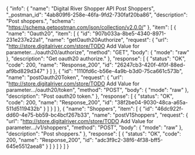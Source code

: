 {
  "info": {
    "name": "Digital River Shopper API Post Shoppers",
    "_postman_id": "4ab809f6-258e-46fa-9fd2-730faf20ba86",
    "description": "Post shoppers.",
    "schema": "https://schema.getpostman.com/json/collection/v2.0.0/"
  },
  "item": [
    {
      "name": "Oauth20",
      "item": [
        {
          "id": "907b033a-8be5-4340-8971-231e237e22a1",
          "name": "getOauth20Authorize",
          "request": {
            "url": "http://store.digitalriver.com/store/TODO Add Value for parameter.../oauth20/authorize",
            "method": "GET",
            "body": {
              "mode": "raw"
            },
            "description": "Get oauth20 authorize."
          },
          "response": [
            {
              "status": "OK",
              "code": 200,
              "name": "Response_200",
              "id": "26247cb3-420f-4f0f-88ed-af9bd829d347"
            }
          ]
        },
        {
          "id": "1110fd6c-b56e-4a9b-b3d0-75ca661c573b",
          "name": "postOauth20Token",
          "request": {
            "url": "http://store.digitalriver.com/store/TODO Add Value for parameter.../oauth20/token",
            "method": "POST",
            "body": {
              "mode": "raw"
            },
            "description": "Post oauth20 token."
          },
          "response": [
            {
              "status": "OK",
              "code": 200,
              "name": "Response_200",
              "id": "38f2be04-9030-48ca-a65a-511d5119432b"
            }
          ]
        }
      ]
    },
    {
      "name": "Shoppers",
      "item": [
        {
          "id": "46dc922f-dd60-4e75-bb59-bc4bcf267b33",
          "name": "postV1Shoppers",
          "request": {
            "url": "http://store.digitalriver.com/store/TODO Add Value for parameter.../v1/shoppers",
            "method": "POST",
            "body": {
              "mode": "raw"
            },
            "description": "Post shoppers."
          },
          "response": [
            {
              "status": "OK",
              "code": 200,
              "name": "Response_200",
              "id": "adc3f9c2-38f6-4f38-bff5-645e5512aea8"
            }
          ]
        }
      ]
    }
  ]
}